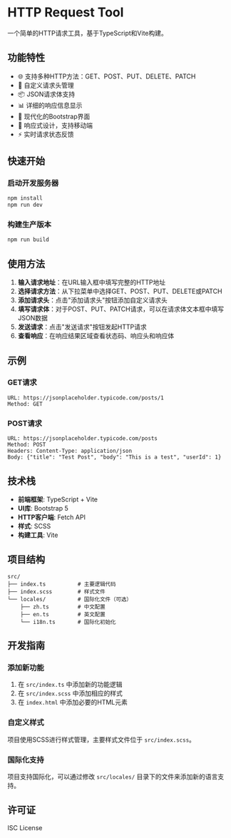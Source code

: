# HTTP Request Tool

一个简单的HTTP请求工具，基于TypeScript和Vite构建。

## 功能特性

- 🌐 支持多种HTTP方法：GET、POST、PUT、DELETE、PATCH
- 📝 自定义请求头管理
- 📦 JSON请求体支持
- 📊 详细的响应信息显示
- 🎨 现代化的Bootstrap界面
- 📱 响应式设计，支持移动端
- ⚡ 实时请求状态反馈

## 快速开始

### 启动开发服务器
```bash
npm install
npm run dev
```

### 构建生产版本
```bash
npm run build
```

## 使用方法

1. **输入请求地址**：在URL输入框中填写完整的HTTP地址
2. **选择请求方法**：从下拉菜单中选择GET、POST、PUT、DELETE或PATCH
3. **添加请求头**：点击"添加请求头"按钮添加自定义请求头
4. **填写请求体**：对于POST、PUT、PATCH请求，可以在请求体文本框中填写JSON数据
5. **发送请求**：点击"发送请求"按钮发起HTTP请求
6. **查看响应**：在响应结果区域查看状态码、响应头和响应体

## 示例

### GET请求
```
URL: https://jsonplaceholder.typicode.com/posts/1
Method: GET
```

### POST请求
```
URL: https://jsonplaceholder.typicode.com/posts
Method: POST
Headers: Content-Type: application/json
Body: {"title": "Test Post", "body": "This is a test", "userId": 1}
```

## 技术栈

- **前端框架**: TypeScript + Vite
- **UI库**: Bootstrap 5
- **HTTP客户端**: Fetch API
- **样式**: SCSS
- **构建工具**: Vite

## 项目结构

```
src/
├── index.ts          # 主要逻辑代码
├── index.scss        # 样式文件
└── locales/          # 国际化文件（可选）
    ├── zh.ts         # 中文配置
    ├── en.ts         # 英文配置
    └── i18n.ts       # 国际化初始化
```

## 开发指南

### 添加新功能
1. 在 `src/index.ts` 中添加新的功能逻辑
2. 在 `src/index.scss` 中添加相应的样式
3. 在 `index.html` 中添加必要的HTML元素

### 自定义样式
项目使用SCSS进行样式管理，主要样式文件位于 `src/index.scss`。

### 国际化支持
项目支持国际化，可以通过修改 `src/locales/` 目录下的文件来添加新的语言支持。

## 许可证

ISC License
